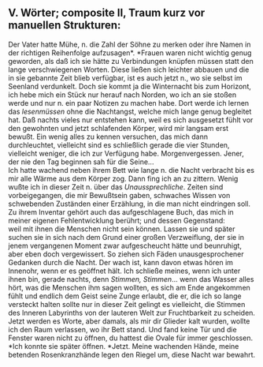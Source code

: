 ## V. Wörter; composite II, Traum kurz vor manuellen Strukturen: 
Der Vater hatte Mühe, n. die Zahl der Söhne zu merken oder ihre Namen in der richtigen Reihenfolge aufzusagen*. *Frauen waren nicht wichtig genug geworden, als daß ich sie hätte zu Verbindungen knüpfen müssen statt den lange verschwiegenen Worten. Diese ließen sich leichter abbauen und die in sie gebannte Zeit blieb verfügbar, ist es auch jetzt n., wo sie selbst im Seenland verdunkelt. Doch sie kommt ja die Winternacht bis zum Horizont, ich hebe mich ein Stück nur herauf nach Norden, wo ich an sie stoßen werde und nur n. ein paar Notizen zu machen habe. Dort werde ich lernen das *lesenmüssen* ohne die Nachtangst, welche mich lange genug begleitet hat. Daß nachts vieles nur entstehen kann, weil es sich ausgesetzt fühlt vor den gewohnten und jetzt schlafenden Körper, wird mir langsam erst bewußt. Ein wenig alles zu kennen versuchen, das mich dann durchleuchtet, vielleicht sind es schließlich gerade die vier Stunden, vielleicht weniger, die ich zur Verfügung habe. Morgenvergessen. Jener, der nie den Tag beginnen sah für die Seine...   
 Ich hatte wachend neben ihrem Bett wie lange n. die Nacht verbracht bis es mir alle Wärme aus dem Körper zog. Dann fing ich an zu zittern. Wenig wußte ich in dieser Zeit n. über das *Unaussprechliche*. Zeiten sind vorbeigegangen, die mir Bewußtsein gaben, schwaches Wissen von schwebenden Zuständen einer Erzählung, in die man nicht eindringen soll. Zu ihrem Inventar gehört auch das aufgeschlagene Buch, das mich in meiner eigenen Fehlentwicklung berührt; und dessen Gegenstand:   
 weil mit ihnen die Menschen nicht sein können. Lassen sie und später suchen sie in sich nach dem Grund einer großen Verzweiflung, der sie in jenem vergangenen Moment zwar aufgescheucht hätte und beunruhigt, aber eben doch vergewissert. So ziehen sich Fäden unausgesprochener Gedanken durch die Nacht. Der wach ist, kann davon etwas hören im Innenohr, wenn er es geöffnet hält. Ich schließe meines, wenn ich unter ihnen bin, gerade nachts, denn *Stimmen, Stimmen*... wenn das Wasser alles hört, was die Menschen ihm sagen wollten, es sich am Ende angekommen fühlt und endlich dem Geist seine Zunge erlaubt, die er, die ich so lange versteckt halten sollte nur in dieser Zeit gelingt es vielleicht, die Stimmen des Inneren Labyrinths von der lauteren Welt zur Fruchtbarkeit zu scheiden. Jetzt werden es Worte, aber damals, als mir dir Glieder kalt wurden, wollte ich den Raum verlassen, wo ihr Bett stand. Und fand keine Tür und die Fenster waren nicht zu öffnen, du hattest die Ovale für immer geschlossen. *Ich konnte sie später öffnen. *Jetzt. Meine wachenden Hände, meine betenden Rosenkranzhände legen den Riegel um, diese Nacht war bewahrt.    

